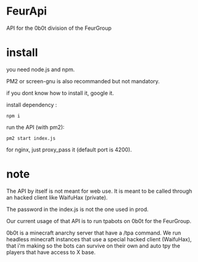 # FeurApi
API for the 0b0t division of the FeurGroup

# install

you need node.js and npm.

PM2 or screen-gnu is also recommanded but not mandatory.

if you dont know how to install it, google it.

install dependency : 

`npm i`

run the API (with pm2): 

`pm2 start index.js`

for nginx, just proxy_pass it (default port is 4200).

# note

The API by itself is not meant for web use. It is meant to be called through an hacked client like WaifuHax (private).

The password in the index.js is not the one used in prod.

Our current usage of that API is to run tpabots on 0b0t for the FeurGroup.

0b0t is a minecraft anarchy server that have a /tpa command. We run headless minecraft instances that use a special hacked client (WaifuHax), that i'm making so the bots can survive on their own and auto tpy the players that have access to X base.
